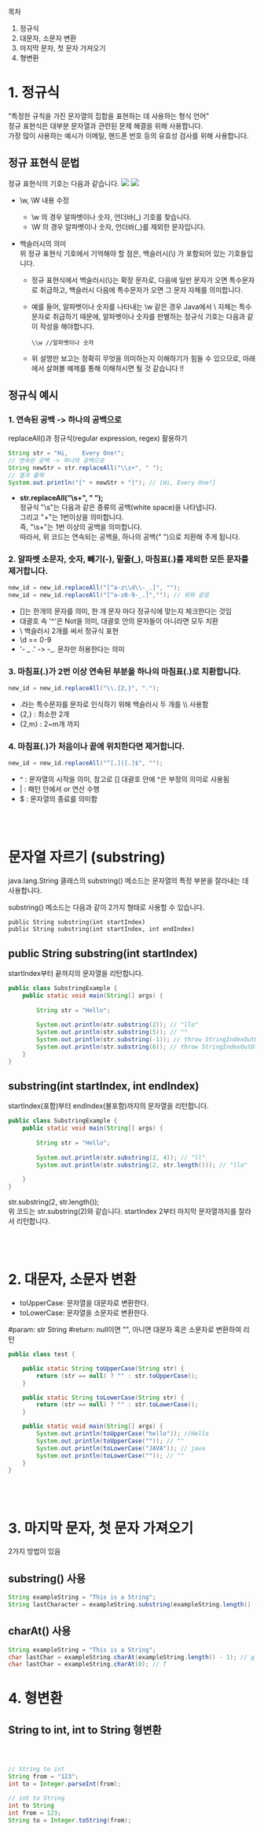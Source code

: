 목차   
1. 정규식
2. 대문자, 소문자 변환
3. 마지막 문자, 첫 문자 가져오기
4. 형변환


# 1. 정규식
"특정한 규칙을 가진 문자열의 집합을 표현하는 데 사용하는 형식 언어"    
정규 표현식은 대부분 문자열과 관련된 문제 해결을 위해 사용합니다.      
가장 많이 사용하는 예시가 이메일, 핸드폰 번호 등의 유효성 검사를 위해 사용합니다.

## 정규 표현식 문법
정규 표현식의 기호는 다음과 같습니다.
![](https://img1.daumcdn.net/thumb/R1280x0/?scode=mtistory2&fname=https%3A%2F%2Fblog.kakaocdn.net%2Fdn%2Fq0afr%2Fbtq1bfbtrXL%2Fd8M2EshAkkHiAZeEBNswzK%2Fimg.png)
![](https://img1.daumcdn.net/thumb/R1280x0/?scode=mtistory2&fname=https%3A%2F%2Fblog.kakaocdn.net%2Fdn%2Ft37Zg%2Fbtq09yiJ8mu%2FeIaCNKqj1kDfjT8vJjY0ek%2Fimg.png)
*  \w, \W 내용 수정
   - \w 의 경우 알파벳이나 숫자, 언더바(_) 기호를 찾습니다.
   - \W 의 경우 알파벳이나 숫자, 언더바(_)를 제외한 문자입니다.

* 백슬러시의 의미   
    위 정규 표현식 기호에서 기억해야 할 점은, 백슬러시(\\) 가 포함되어 있는 기호들입니다.    
    * 정규 표현식에서 백슬러시(\\)는 확장 문자로, 다음에 일반 문자가 오면 특수문자로 취급하고, 백슬러시 다음에 특수문자가 오면 그 문자 자체를 의미합니다.

    * 예를 들어, 알파벳이나 숫자를 나타내는 \w 같은 경우 Java에서 \ 자체는 특수문자로 취급하기 때문에, 알파벳이나 숫자를 판별하는 정규식 기호는 다음과 같이 작성을 해야합니다.

        ~~~
        \\w //알파벳이나 숫자
        ~~~
    * 위 설명만 보고는 정확히 무엇을 의미하는지 이해하기가 힘들 수 있으므로, 아래에서 살펴볼 예제를 통해 이해하시면 될 것 같습니다 !!

## 정규식 예시

### 1. 연속된 공백 -> 하나의 공백으로
replaceAll()과 정규식(regular expression, regex) 활용하기
~~~java
String str = "Hi,    Every One!";
// 연속된 공백 -> 하나의 공백으로
String newStr = str.replaceAll("\\s+", " ");
// 결과 출력
System.out.println("[" + newStr + "]"); // [Hi, Every One!]
~~~
* **str.replaceAll("\\s+", " ");**   
정규식 "\s"는 다음과 같은 종류의 공백(white space)을 나타냅니다.    
그리고 "+"는 1번이상을 의미합니다.  
즉, "\s+"는 1번 이상의 공백을 의미합니다.    
따라서, 위 코드는 연속되는 공백을, 하나의 공백(" ")으로 치환해 주게 됩니다.

### 2. 알파벳 소문자, 숫자, 빼기(-), 밑줄(_), 마침표(.)를 제외한 모든 문자를 제거합니다.
~~~java
new_id = new_id.replaceAll("[^a-z\\d\\-_.]", "");
new_id = new_id.replaceAll("[^a-z0-9-_.]",""); // 위와 같음
~~~
* []는 한개의 문자를 의미, 한 개 문자 마다 정규식에 맞는지 체크한다는 것임
* 대괄호 속 '^'은 Not을 의미, 대괄호 안의 문자들이 아니라면 모두 치환
* \\ 백슬러시 2개를 써서 정규식 표현
* \\d == 0-9
* '- _ .' ->  -_. 문자만 허용한다는 의미

### 3. 마침표(.)가 2번 이상 연속된 부분을 하나의 마침표(.)로 치환합니다.
~~~java
new_id = new_id.replaceAll("\\.{2,}", ".");
~~~
* .라는 특수문자를 문자로 인식하기 위해 백슬러시 두 개를 \\\ 사용함
* {2,} : 최소한 2개
* {2,m} : 2~m개 까지

### 4. 마침표(.)가 처음이나 끝에 위치한다면 제거합니다.
~~~java
new_id = new_id.replaceAll("^[.]|[.]$", "");
~~~
* ^ : 문자열의 시작을 의미, 참고로 [] 대괄호 안에 ^은 부정의 의미로 사용됨
* | : 패턴 안에서 or 연산 수행
* $ : 문자열의 종료를 의미함


<br><br>

# 문자열 자르기 (substring)
java.lang.String 클래스의 substring() 메소드는 문자열의 특정 부분을 잘라내는 데 사용합니다.   

substring() 메소드는 다음과 같이 2가지 형태로 사용할 수 있습니다.
```
public String substring(int startIndex)
public String substring(int startIndex, int endIndex)
```

## **public String substring(int startIndex)**
startIndex부터 끝까지의 문자열을 리턴합니다.    

~~~java
public class SubstringExample {
    public static void main(String[] args) {
 
        String str = "Hello";
 
        System.out.println(str.substring(2)); // "llo"
        System.out.println(str.substring(5)); // ""
        System.out.println(str.substring(-1)); // throw StringIndexOutOfBoundsException
        System.out.println(str.substring(6)); // throw StringIndexOutOfBoundsException
    }
}
~~~

## **substring(int startIndex, int endIndex)**
startIndex(포함)부터 endIndex(불포함)까지의 문자열을 리턴합니다.

~~~java
public class SubstringExample {
    public static void main(String[] args) {
 
        String str = "Hello";
 
        System.out.println(str.substring(2, 4)); // "ll"
        System.out.println(str.substring(2, str.length())); // "llo"
 
    }
}
~~~
str.substring(2, str.length());    
위 코드는 str.substring(2)와 같습니다.
startIndex 2부터 마지막 문자열까지를 잘라서 리턴합니다.

<br><br>

# 2. 대문자, 소문자 변환

- toUpperCase: 문자열을 대문자로 변환한다.
- toLowerCase: 문자열을 소문자로 변환한다.

#param: str String
#return: null이면 "", 아니면 대문자 혹은 소문자로 변환하여 리턴
~~~java
public class test {

	public static String toUpperCase(String str) {
		return (str == null) ? "" : str.toUpperCase();
	}

	public static String toLowerCase(String str) {
		return (str == null) ? "" : str.toLowerCase();
	}

	public static void main(String[] args) {
		System.out.println(toUpperCase("hello")); //Hello
		System.out.println(toUpperCase("")); // ""
		System.out.println(toLowerCase("JAVA")); // java
		System.out.println(toLowerCase("")); // ""
	}
}
~~~

<br><br>

# 3. 마지막 문자, 첫 문자 가져오기
2가지 방법이 있음
## substring() 사용
~~~java
String exampleString = "This is a String";
String lastCharacter = exampleString.substring(exampleString.length() - 1); // g
~~~
## charAt() 사용
~~~java
String exampleString = "This is a String";
char lastChar = exampleString.charAt(exampleString.length() - 1); // g
char lastChar = exampleString.charAt(0); // T

~~~

# 4. 형변환
## String to int, int to String 형변환
~~~java



// String to int
String from = "123";
int to = Integer.parseInt(from);

// int to String
int to String
int from = 123;
String to = Integer.toString(from);
~~~